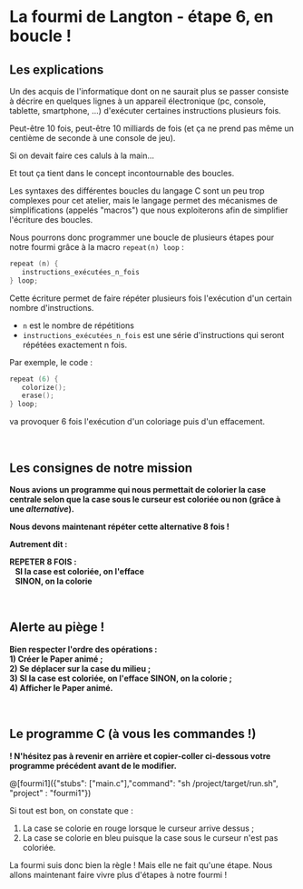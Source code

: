 # La fourmi de Langton - étape 6, en boucle !

## Les explications

Un des acquis de l'informatique dont on ne saurait plus se passer consiste à décrire en quelques lignes à un appareil électronique (pc, console, tablette, smartphone, ...) d'exécuter certaines instructions plusieurs fois.

Peut-être 10 fois, peut-être 10 milliards de fois (et ça ne prend pas même un centième de seconde à une console de jeu).

Si on devait faire ces caluls à la main...

Et tout ça tient dans le concept incontournable des boucles.

Les syntaxes des différentes boucles du langage C sont un peu trop complexes pour cet atelier, mais le langage permet des mécanismes de simplifications (appelés "macros") que nous exploiterons afin de simplifier l'écriture des boucles.

Nous pourrons donc programmer une boucle de plusieurs étapes pour notre fourmi grâce à la macro `repeat(n) loop` :

```C
repeat (n) {
   instructions_exécutées_n_fois
} loop;
```

Cette écriture permet de faire répéter plusieurs fois l'exécution d'un certain nombre d'instructions.

- `n` est le nombre de répétitions
- `instructions_exécutées_n_fois` est une série d'instructions qui seront répétées exactement n fois.

Par exemple, le code :

```C
repeat (6) {
   colorize();
   erase();
} loop;
```

va provoquer 6 fois l'exécution d'un coloriage puis d'un effacement.

<br />

## Les consignes de notre mission

**Nous avions un programme qui nous permettait de colorier la case centrale selon que la case sous le curseur est coloriée ou non (grâce à une *alternative*).**

**Nous devons maintenant répéter cette alternative 8 fois !**

**Autrement dit :**

**REPETER 8 FOIS :<br />
&nbsp;&nbsp;&nbsp;SI la case est coloriée, on l'efface<br />
&nbsp;&nbsp;&nbsp;SINON, on la colorie**

<br />

## Alerte au piège !

**Bien respecter l'ordre des opérations :**<br />
**1) Créer le Paper animé ;**<br />
**2) Se déplacer sur la case du milieu ;**<br />
**3) SI la case est coloriée, on l'efface SINON, on la colorie ;**<br />
**4) Afficher le Paper animé.**

<br />

## Le programme C (à vous les commandes !)

**! N'hésitez pas à revenir en arrière et copier-coller ci-dessous votre programme précédent avant de le modifier.**

@[fourmi1]({"stubs": ["main.c"],"command": "sh /project/target/run.sh", "project" : "fourmi1"})

Si tout est bon, on constate que :

1) La case se colorie en rouge lorsque le curseur arrive dessus ;
2) La case se colorie en bleu puisque la case sous le curseur n'est pas coloriée.

La fourmi suis donc bien la règle ! Mais elle ne fait qu'une étape. Nous allons maintenant faire vivre plus d'étapes à notre fourmi !
